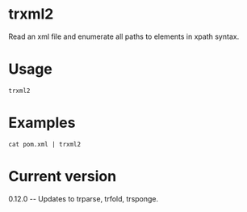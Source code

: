 # trxml2

Read an xml file and enumerate all paths to elements in xpath syntax.

# Usage

    trxml2

# Examples

    cat pom.xml | trxml2

# Current version

0.12.0 -- Updates to trparse, trfold, trsponge.
